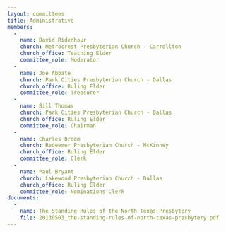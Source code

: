 ```yaml
---
layout: committees
title: Administrative
members:
  -
    name: David Ridenhour
    church: Metrocrest Presbyterian Church - Carrollton
    church_office: Teaching Elder
    committee_role: Moderator
  -
    name: Joe Abbate
    church: Park Cities Presbyterian Church - Dallas
    church_office: Ruling Elder
    committee_role: Treasurer
  -
    name: Bill Thomas
    church: Park Cities Presbyterian Church - Dallas
    church_office: Ruling Elder
    committee_role: Chairman
  -
    name: Charles Broom
    church: Redeemer Presbyterian Church - McKinney
    church_office: Ruling Elder
    committee_role: Clerk
  -
    name: Paul Bryant
    church: Lakewood Presbyterian Church - Dallas
    church_office: Ruling Elder
    committee_role: Nominations Clerk
documents:
  -
    name: The Standing Rules of the North Texas Presbytery
    file: 20130503_the-standing-rules-of-north-texas-presbytery.pdf
---
```

